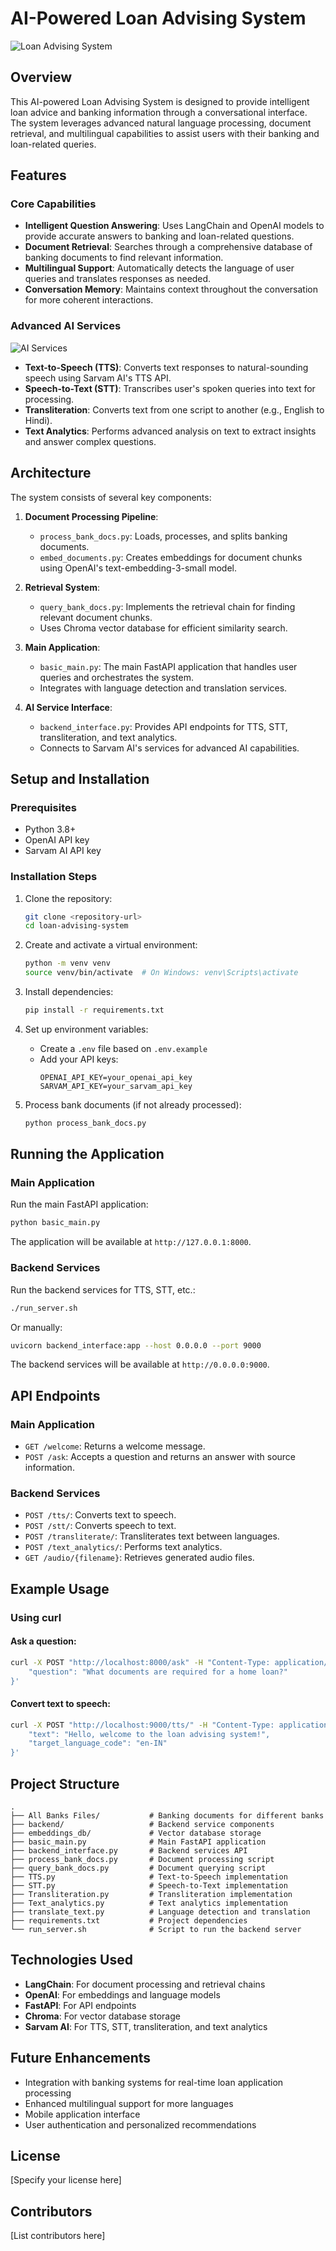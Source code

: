 # AI-Powered Loan Advising System

![Loan Advising System](x.png)

## Overview

This AI-powered Loan Advising System is designed to provide intelligent loan advice and banking information through a conversational interface. The system leverages advanced natural language processing, document retrieval, and multilingual capabilities to assist users with their banking and loan-related queries.

## Features

### Core Capabilities

- **Intelligent Question Answering**: Uses LangChain and OpenAI models to provide accurate answers to banking and loan-related questions.
- **Document Retrieval**: Searches through a comprehensive database of banking documents to find relevant information.
- **Multilingual Support**: Automatically detects the language of user queries and translates responses as needed.
- **Conversation Memory**: Maintains context throughout the conversation for more coherent interactions.

### Advanced AI Services

![AI Services](y.png)

- **Text-to-Speech (TTS)**: Converts text responses to natural-sounding speech using Sarvam AI's TTS API.
- **Speech-to-Text (STT)**: Transcribes user's spoken queries into text for processing.
- **Transliteration**: Converts text from one script to another (e.g., English to Hindi).
- **Text Analytics**: Performs advanced analysis on text to extract insights and answer complex questions.

## Architecture

The system consists of several key components:

1. **Document Processing Pipeline**:
   - `process_bank_docs.py`: Loads, processes, and splits banking documents.
   - `embed_documents.py`: Creates embeddings for document chunks using OpenAI's text-embedding-3-small model.

2. **Retrieval System**:
   - `query_bank_docs.py`: Implements the retrieval chain for finding relevant document chunks.
   - Uses Chroma vector database for efficient similarity search.

3. **Main Application**:
   - `basic_main.py`: The main FastAPI application that handles user queries and orchestrates the system.
   - Integrates with language detection and translation services.

4. **AI Service Interface**:
   - `backend_interface.py`: Provides API endpoints for TTS, STT, transliteration, and text analytics.
   - Connects to Sarvam AI's services for advanced AI capabilities.

## Setup and Installation

### Prerequisites

- Python 3.8+
- OpenAI API key
- Sarvam AI API key

### Installation Steps

1. Clone the repository:
   ```bash
   git clone <repository-url>
   cd loan-advising-system
   ```

2. Create and activate a virtual environment:
   ```bash
   python -m venv venv
   source venv/bin/activate  # On Windows: venv\Scripts\activate
   ```

3. Install dependencies:
   ```bash
   pip install -r requirements.txt
   ```

4. Set up environment variables:
   - Create a `.env` file based on `.env.example`
   - Add your API keys:
     ```
     OPENAI_API_KEY=your_openai_api_key
     SARVAM_API_KEY=your_sarvam_api_key
     ```

5. Process bank documents (if not already processed):
   ```bash
   python process_bank_docs.py
   ```

## Running the Application

### Main Application

Run the main FastAPI application:

```bash
python basic_main.py
```

The application will be available at `http://127.0.0.1:8000`.

### Backend Services

Run the backend services for TTS, STT, etc.:

```bash
./run_server.sh
```

Or manually:

```bash
uvicorn backend_interface:app --host 0.0.0.0 --port 9000
```

The backend services will be available at `http://0.0.0.0:9000`.

## API Endpoints

### Main Application

- `GET /welcome`: Returns a welcome message.
- `POST /ask`: Accepts a question and returns an answer with source information.

### Backend Services

- `POST /tts/`: Converts text to speech.
- `POST /stt/`: Converts speech to text.
- `POST /transliterate/`: Transliterates text between languages.
- `POST /text_analytics/`: Performs text analytics.
- `GET /audio/{filename}`: Retrieves generated audio files.

## Example Usage

### Using curl

#### Ask a question:

```bash
curl -X POST "http://localhost:8000/ask" -H "Content-Type: application/json" -d '{
    "question": "What documents are required for a home loan?"
}'
```

#### Convert text to speech:

```bash
curl -X POST "http://localhost:9000/tts/" -H "Content-Type: application/json" -d '{
    "text": "Hello, welcome to the loan advising system!",
    "target_language_code": "en-IN"
}'
```

## Project Structure

```
.
├── All Banks Files/           # Banking documents for different banks
├── backend/                   # Backend service components
├── embeddings_db/             # Vector database storage
├── basic_main.py              # Main FastAPI application
├── backend_interface.py       # Backend services API
├── process_bank_docs.py       # Document processing script
├── query_bank_docs.py         # Document querying script
├── TTS.py                     # Text-to-Speech implementation
├── STT.py                     # Speech-to-Text implementation
├── Transliteration.py         # Transliteration implementation
├── Text_analytics.py          # Text analytics implementation
├── translate_text.py          # Language detection and translation
├── requirements.txt           # Project dependencies
└── run_server.sh              # Script to run the backend server
```

## Technologies Used

- **LangChain**: For document processing and retrieval chains
- **OpenAI**: For embeddings and language models
- **FastAPI**: For API endpoints
- **Chroma**: For vector database storage
- **Sarvam AI**: For TTS, STT, transliteration, and text analytics

## Future Enhancements

- Integration with banking systems for real-time loan application processing
- Enhanced multilingual support for more languages
- Mobile application interface
- User authentication and personalized recommendations

## License

[Specify your license here]

## Contributors

[List contributors here] 
